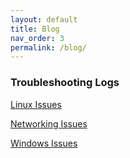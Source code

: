 ```yaml
---
layout: default
title: Blog
nav_order: 3
permalink: /blog/
---
```


### Troubleshooting Logs

[Linux Issues](linux-issues/index.md)


[Networking Issues](networking-issues/index.md)


[Windows Issues](windows-issues/index.md)



